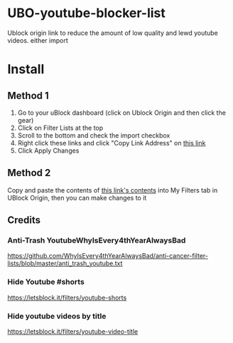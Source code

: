 # UBO-youtube-blocker-list
Ublock origin link to reduce the amount of low quality and lewd youtube videos. 
either import 
# Install
## Method 1
1. Go to your uBlock dashboard (click on Ublock Origin and then click the gear)
2. Click on Filter Lists at the top
3. Scroll to the bottom and check the import checkbox
4. Right click these links and click "Copy Link Address" on [this link](https://github.com/JosephArney566/UBO-youtube-blocker-list/blob/main/my%20personal%20Ublock%20filters.txt)
5. Click Apply Changes
## Method 2
Copy and paste the contents of [this link's contents](https://github.com/JosephArney566/UBO-youtube-blocker-list/blob/main/my%20personal%20Ublock%20filters.txt) into My Filters tab in UBlock Origin, then you can make changes to it
## Credits
### Anti-Trash YoutubeWhyIsEvery4thYearAlwaysBad
https://github.com/WhyIsEvery4thYearAlwaysBad/anti-cancer-filter-lists/blob/master/anti_trash_youtube.txt
### Hide Youtube #shorts 
https://letsblock.it/filters/youtube-shorts
### Hide youtube videos by title
https://letsblock.it/filters/youtube-video-title
